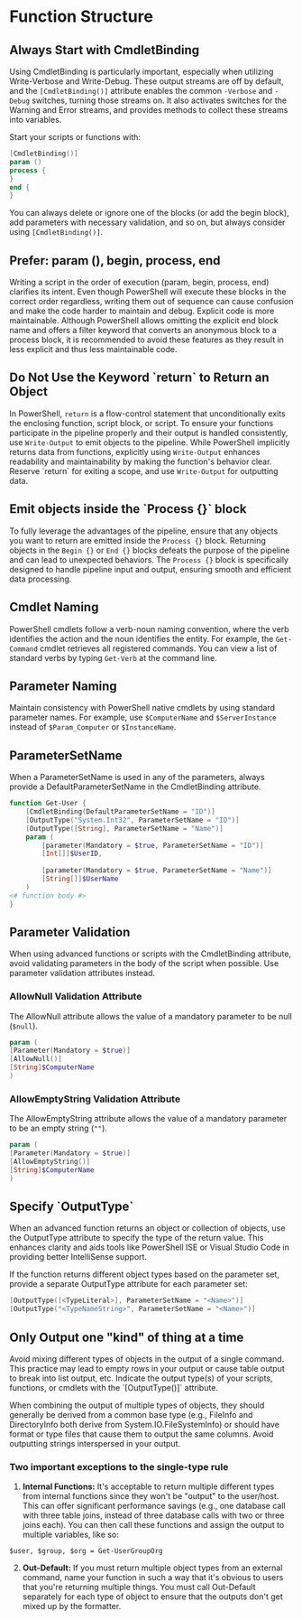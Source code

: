 # Function Structure

## Always Start with CmdletBinding <a href="#always-start-with-cmdletbinding" id="always-start-with-cmdletbinding"></a>

Using CmdletBinding is particularly important, especially when utilizing Write-Verbose and Write-Debug. These output streams are off by default, and the `[CmdletBinding()]` attribute enables the common `-Verbose` and `-Debug` switches, turning those streams on. It also activates switches for the Warning and Error streams, and provides methods to collect these streams into variables.

Start your scripts or functions with:

```powershell
[CmdletBinding()]
param ()
process {
}
end {
}
```

You can always delete or ignore one of the blocks (or add the begin block), add parameters with necessary validation, and so on, but always consider using `[CmdletBinding()]`.

## Prefer: param (), begin, process, end

Writing a script in the order of execution (param, begin, process, end) clarifies its intent. Even though PowerShell will execute these blocks in the correct order regardless, writing them out of sequence can cause confusion and make the code harder to maintain and debug. Explicit code is more maintainable. Although PowerShell allows omitting the explicit end block name and offers a filter keyword that converts an anonymous block to a process block, it is recommended to avoid these features as they result in less explicit and thus less maintainable code.

## Do Not Use the Keyword \`return\` to Return an Object

In PowerShell, `return` is a flow-control statement that unconditionally exits the enclosing function, script block, or script. To ensure your functions participate in the pipeline properly and their output is handled consistently, use `Write-Output` to emit objects to the pipeline. While PowerShell implicitly returns data from functions, explicitly using `Write-Output` enhances readability and maintainability by making the function's behavior clear. Reserve \`return\` for exiting a scope, and use `Write-Output` for outputting data.

## Emit objects inside the \`Process {}\` block

To fully leverage the advantages of the pipeline, ensure that any objects you want to return are emitted inside the `Process {}` block. Returning objects in the `Begin {}` or `End {}` blocks defeats the purpose of the pipeline and can lead to unexpected behaviors. The `Process {}` block is specifically designed to handle pipeline input and output, ensuring smooth and efficient data processing.

## Cmdlet Naming

PowerShell cmdlets follow a verb-noun naming convention, where the verb identifies the action and the noun identifies the entity. For example, the `Get-Command` cmdlet retrieves all registered commands. You can view a list of standard verbs by typing `Get-Verb` at the command line.

## Parameter Naming

Maintain consistency with PowerShell native cmdlets by using standard parameter names. For example, use `$ComputerName` and `$ServerInstance` instead of `$Param_Computer` or `$InstanceName`.

## ParameterSetName

When a ParameterSetName is used in any of the parameters, always provide a DefaultParameterSetName in the CmdletBinding attribute.

```powershell
function Get-User {
    [CmdletBinding(DefaultParameterSetName = "ID")]
    [OutputType("System.Int32", ParameterSetName = "ID")]
    [OutputType([String], ParameterSetName = "Name")]
    param (
        [parameter(Mandatory = $true, ParameterSetName = "ID")]
        [Int[]]$UserID,
        
        [parameter(Mandatory = $true, ParameterSetName = "Name")]
        [String[]]$UserName
    )
<# function body #>
}
```

## Parameter Validation

When using advanced functions or scripts with the CmdletBinding attribute, avoid validating parameters in the body of the script when possible. Use parameter validation attributes instead.

### **AllowNull Validation Attribute**

The AllowNull attribute allows the value of a mandatory parameter to be null (`$null`).

```powershell
param (
[Parameter(Mandatory = $true)]
[AllowNull()]
[String]$ComputerName
)
```

### **AllowEmptyString Validation Attribute**

The AllowEmptyString attribute allows the value of a mandatory parameter to be an empty string (`""`).

```powershell
param (
[Parameter(Mandatory = $true)]
[AllowEmptyString()]
[String]$ComputerName
)
```

## Specify \`OutputType\`

When an advanced function returns an object or collection of objects, use the OutputType attribute to specify the type of the return value. This enhances clarity and aids tools like PowerShell ISE or Visual Studio Code in providing better IntelliSense support.

If the function returns different object types based on the parameter set, provide a separate OutputType attribute for each parameter set:

```powershell
[OutputType([<TypeLiteral>], ParameterSetName = "<Name>")]
[OutputType("<TypeNameString>", ParameterSetName = "<Name>")]
```

## Only Output one "kind" of thing at a time

Avoid mixing different types of objects in the output of a single command. This practice may lead to empty rows in your output or cause table output to break into list output, etc. Indicate the output type(s) of your scripts, functions, or cmdlets with the \`\[OutputType()]\` attribute.

When combining the output of multiple types of objects, they should generally be derived from a common base type (e.g., FileInfo and DirectoryInfo both derive from System.IO.FileSystemInfo) or should have format or type files that cause them to output the same columns. Avoid outputting strings interspersed in your output.

### **Two important exceptions to the single-type rule**

1. **Internal Functions:** It's acceptable to return multiple different types from internal functions since they won't be "output" to the user/host. This can offer significant performance savings (e.g., one database call with three table joins, instead of three database calls with two or three joins each). You can then call these functions and assign the output to multiple variables, like so:

`$user, $group, $org = Get-UserGroupOrg`

2. **Out-Default:** If you must return multiple object types from an external command, name your function in such a way that it's obvious to users that you're returning multiple things. You must call Out-Default separately for each type of object to ensure that the outputs don't get mixed up by the formatter.
